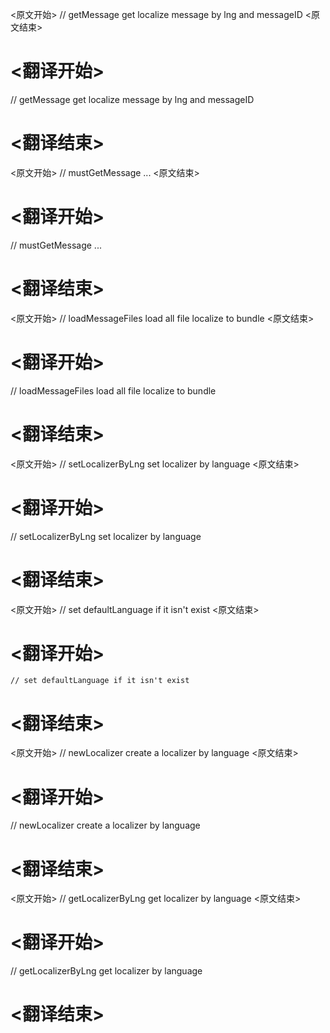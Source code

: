 
<原文开始>
// getMessage get localize message by lng and messageID
<原文结束>

# <翻译开始>
// getMessage get localize message by lng and messageID
# <翻译结束>


<原文开始>
// mustGetMessage ...
<原文结束>

# <翻译开始>
// mustGetMessage ...
# <翻译结束>


<原文开始>
// loadMessageFiles load all file localize to bundle
<原文结束>

# <翻译开始>
// loadMessageFiles load all file localize to bundle
# <翻译结束>


<原文开始>
// setLocalizerByLng set localizer by language
<原文结束>

# <翻译开始>
// setLocalizerByLng set localizer by language
# <翻译结束>


<原文开始>
	// set defaultLanguage if it isn't exist
<原文结束>

# <翻译开始>
	// set defaultLanguage if it isn't exist
# <翻译结束>


<原文开始>
// newLocalizer create a localizer by language
<原文结束>

# <翻译开始>
// newLocalizer create a localizer by language
# <翻译结束>


<原文开始>
// getLocalizerByLng get localizer by language
<原文结束>

# <翻译开始>
// getLocalizerByLng get localizer by language
# <翻译结束>

